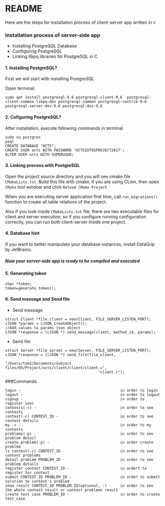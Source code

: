 # README #

Here are the steps for installation process of client-server app written in c

### Installation process of server-side app ###

* Installing PostgreSQL Database
* Configuring PostgreSQL
* Linking libpq libraries for PostgreSQL in C

#### 1. Installing PostgreSQL? ####

First we will start with installing PostgreSQL

Open terminal:

```
sudo apt install postgresql-9.6 postgresql-client-9.6  postgresql-client-common libpq-dev postgresql-common postgresql-contrib-9.6 postgresql-server-dev-9.6 postgresql-doc-9.6
```
#### 2. Cofiguring PostgreSQL? ####
After installation, execute following commands in terminal
```
sudo su postgres
psql
CREATE DATABASE "OCTS";
CREATE USER octs WITH PASSWORD 'OCTSIUTOSPROJECT2017';
ALTER USER octs WITH SUPERUSER;
```
#### 3. Linking process with PostgreSQL ####

Open the project source directory and you will see cmake file
`CMakeLists.txt`. Build this file with cmake, if you are using CLion, 
then open `CMake` _tool window_ and click `Reload CMake Project`

When you are executing server application first time, call `run_migrations()` function to create all table relations of the project.

Also if you look inside `CMakeLists.txt` file, there are two executable files for client and server execution, so if you configure running configuration correctly, you can run both client-server inside one project.
#### 4. Database hint ####

If you want to better manipulate your database instances, install DataGrip by JetBrains.

##### Now your server-side app is ready to be compiled and executed ####

#### 5. Generating token
```
char *token;
token=generate_token();
```

#### 6. Send message and Send file
* Send message
```
struct Client *file_client = new(Client, FILE_SERVER_LISTEN_PORT);
cJSON *params = cJSON_CreateObject();
//Add values to params json object
cJSON *response = (cJSON *) send_message(client, method_id, params);
```
* Send file
```
struct Server *file_server = new(Server, FILE_SERVER_LISTEN_PORT);
cJSON *response = (cJSON *) send_file(file_client,
                                          "/Users/tom1/Documents/Subject files/OS/Project/octs/client/client/client.c",
                                          "client.c");
```
###Commands
```
login -                                             in order to login
logout -                                            in order to logout
signup -                                            in order to register user
contests(-c) -                                      in order to see contests
contest(-c) CONTEST_ID -                            in order to see contest details
my -c -                                             in order to my contests
problems(-p) -                                      in order to see problem detail
create problem(-p) -                                in order create problem
ls contest(-c) CONTEST_ID -                         in order to see contest problems
detail problem PROBLEM_ID -                         in order to see problem details
register contest CONTEST_ID -                       in ordert to register for contest
submit CONTEST_ID PROBLEM_ID -                      in order to submit solution to contest's problem
show result CONTEST_ID PROBLEM_ID(optional, -) -    in order to see the whole contest result or contest problems result
create test case PROBLEM_ID -                       in order to create test_case  
```